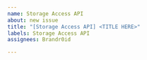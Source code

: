 ```yaml
---
name: Storage Access API
about: new issue
title: "[Storage Access API] <TITLE HERE>"
labels: Storage Access API
assignees: Brandr0id

---
```



